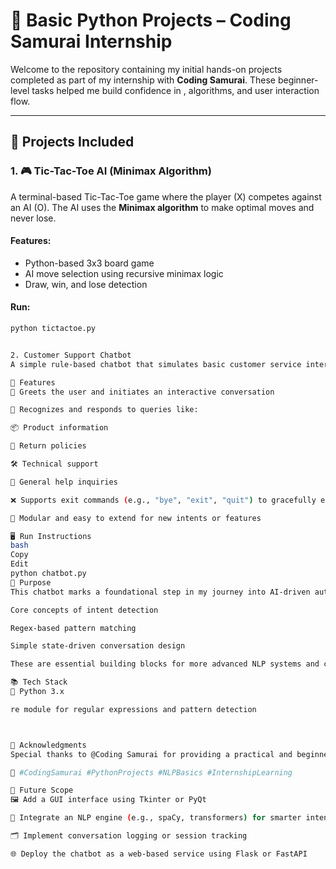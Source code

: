 # 🧠 Basic Python Projects – Coding Samurai Internship

Welcome to the repository containing my initial hands-on projects completed as part of my internship with **Coding Samurai**. These beginner-level tasks helped me build confidence in , algorithms, and user interaction flow.

---

## 📁 Projects Included

### 1. 🎮 Tic-Tac-Toe AI (Minimax Algorithm)
A terminal-based Tic-Tac-Toe game where the player (X) competes against an AI (O). The AI uses the **Minimax algorithm** to make optimal moves and never lose.

#### Features:
- Python-based 3x3 board game
- AI move selection using recursive minimax logic
- Draw, win, and lose detection
  

#### Run:
```bash
python tictactoe.py


2. Customer Support Chatbot
A simple rule-based chatbot that simulates basic customer service interactions. Designed as a beginner project during my internship with @Coding Samurai, this chatbot uses regex-based intent matching to recognize and respond to common user queries.

🚀 Features
🤝 Greets the user and initiates an interactive conversation

🧠 Recognizes and responds to queries like:

📦 Product information

🔁 Return policies

🛠 Technical support

💬 General help inquiries

❌ Supports exit commands (e.g., "bye", "exit", "quit") to gracefully end the conversation

🔧 Modular and easy to extend for new intents or features

🖥 Run Instructions
bash
Copy
Edit
python chatbot.py
🧱 Purpose
This chatbot marks a foundational step in my journey into AI-driven automation and natural language interaction. Though basic, it helped me understand:

Core concepts of intent detection

Regex-based pattern matching

Simple state-driven conversation design

These are essential building blocks for more advanced NLP systems and customer service bots.

📚 Tech Stack
🐍 Python 3.x

re module for regular expressions and pattern detection



🔖 Acknowledgments
Special thanks to @Coding Samurai for providing a practical and beginner-friendly internship experience focused on real-world problem-solving.

📌 #CodingSamurai #PythonProjects #NLPBasics #InternshipLearning

🌱 Future Scope
🖼️ Add a GUI interface using Tkinter or PyQt

🧠 Integrate an NLP engine (e.g., spaCy, transformers) for smarter intent detection

🗂️ Implement conversation logging or session tracking

🌐 Deploy the chatbot as a web-based service using Flask or FastAPI

